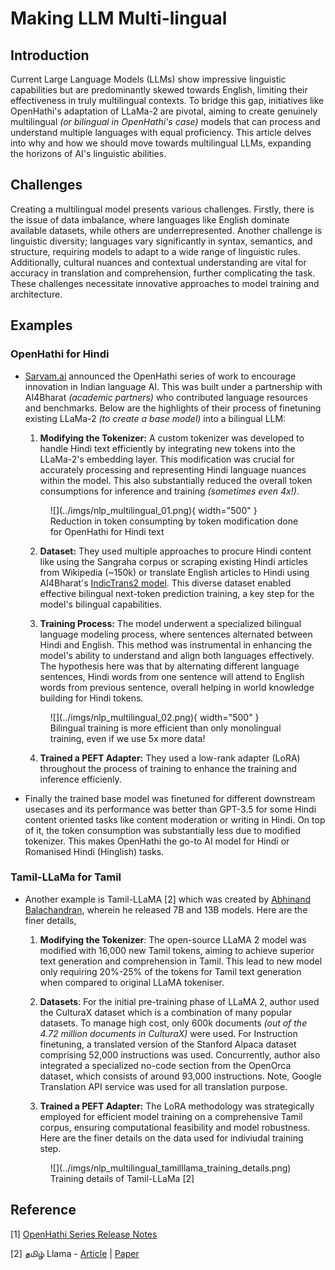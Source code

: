 # Making LLM Multi-lingual

## Introduction

Current Large Language Models (LLMs) show impressive linguistic capabilities but are predominantly skewed towards English, limiting their effectiveness in truly multilingual contexts. To bridge this gap, initiatives like OpenHathi's adaptation of LLaMa-2 are pivotal, aiming to create genuinely multilingual *(or bilingual in OpenHathi's case)* models that can process and understand multiple languages with equal proficiency. This article delves into why and how we should move towards multilingual LLMs, expanding the horizons of AI's linguistic abilities.

## Challenges

Creating a multilingual model presents various challenges. Firstly, there is the issue of data imbalance, where languages like English dominate available datasets, while others are underrepresented. Another challenge is linguistic diversity; languages vary significantly in syntax, semantics, and structure, requiring models to adapt to a wide range of linguistic rules. Additionally, cultural nuances and contextual understanding are vital for accuracy in translation and comprehension, further complicating the task. These challenges necessitate innovative approaches to model training and architecture.

## Examples

### OpenHathi for Hindi

- [Sarvam.ai](https://www.sarvam.ai) announced the OpenHathi series of work to encourage innovation in Indian language AI. This was built under a partnership with AI4Bharat *(academic partners)* who contributed language resources and benchmarks. Below are the highlights of their process of finetuning existing LLaMa-2 *(to create a base model)* into a bilingual LLM:

  1. **Modifying the Tokenizer:** A custom tokenizer was developed to handle Hindi text efficiently by integrating new tokens into the LLaMa-2's embedding layer. This modification was crucial for accurately processing and representing Hindi language nuances within the model. This also substantially reduced the overall token consumptions for inference and training *(sometimes even 4x!)*.

    <figure markdown> 
        ![](../imgs/nlp_multilingual_01.png){ width="500" }
        <figcaption>Reduction in token consumpting by token modification done for OpenHathi for Hindi text</figcaption>
    </figure>

  2. **Dataset:** They used multiple approaches to procure Hindi content like using the Sangraha corpus or scraping existing Hindi articles from Wikipedia (~150k) or translate English articles to Hindi using AI4Bharat's [IndicTrans2 model](https://ai4bharat.iitm.ac.in/indic-trans2/). This diverse dataset enabled effective bilingual next-token prediction training, a key step for the model's bilingual capabilities.

  3. **Training Process:** The model underwent a specialized bilingual language modeling process, where sentences alternated between Hindi and English. This method was instrumental in enhancing the model's ability to understand and align both languages effectively. The hypothesis here was that by alternating different language sentences, Hindi words from one sentence will attend to English words from previous sentence, overall helping in world knowledge building for Hindi tokens.

    <figure markdown> 
            ![](../imgs/nlp_multilingual_02.png){ width="500" }
            <figcaption>Bilingual training is more efficient than only monolingual training, even if we use 5x more data!</figcaption>
    </figure>

  4. **Trained a PEFT Adapter:** They used a low-rank adapter (LoRA) throughout the process of training to enhance the training and inference efficienly. 

- Finally the trained base model was finetuned for different downstream usecases and its performance was better than GPT-3.5 for some Hindi content oriented tasks like content moderation or writing in Hindi. On top of it, the token consumption was substantially less due to modified tokenizer. This makes OpenHathi the go-to AI model for Hindi or Romanised Hindi (Hinglish) tasks.

### Tamil-LLaMa for Tamil

- Another example is Tamil-LLaMA [2] which was created by [Abhinand Balachandran](https://www.linkedin.com/in/abhinand-05/), wherein he released 7B and 13B models. Here are the finer details, 
  1. **Modifying the Tokenizer**: The open-source LLaMA 2 model was modified with 16,000 new Tamil tokens, aiming to achieve superior text generation and comprehension in Tamil. This lead to new model only requiring 20%-25% of the tokens for Tamil text generation when compared to original LLaMA tokeniser.

  2. **Datasets**: For the initial pre-training phase of LLaMA 2, author used the CulturaX dataset which is a combination of many popular datasets. To manage high cost, only 600k documents *(out of the 4.72 million documents in CulturaX)* were used. For Instruction finetuning, a translated version of the Stanford Alpaca dataset comprising 52,000 instructions was used. Concurrently, author also integrated a specialized no-code section from the OpenOrca dataset, which consists of around 93,000 instructions. Note, Google Translation API service was used for all translation purpose.

  3. **Trained a PEFT Adapter:** The LoRA methodology was strategically employed for efficient model training on a comprehensive Tamil corpus, ensuring computational feasibility and model robustness. Here are the finer details on the data used for indiviudal training step.

  <figure markdown> 
        ![](../imgs/nlp_multilingual_tamilllama_training_details.png)
        <figcaption>Training details of Tamil-LLaMa [2]</figcaption>
  </figure>

## Reference

[1] [OpenHathi Series Release Notes](https://www.sarvam.ai/blog/announcing-openhathi-series)

[2] தமிழ் Llama - [Article](https://analyticsindiamag.com/meet-the-creator-of-tamil-llama/) | [Paper](https://www.sankshep.co.in/PDFViewer/https%3A%2F%2Farxiv.org%2Fpdf%2F2311.05845.pdf)